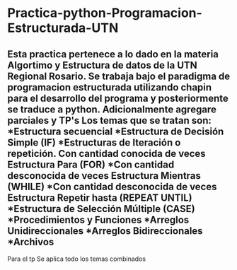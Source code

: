 # Practica-python-Programacion-Estructurada-UTN
Esta practica pertenece a lo dado en la materia Algortimo y Estructura de datos de la UTN Regional Rosario. Se trabaja bajo el paradigma de  programacion estructurada utilizando chapin para el desarrollo del programa y posteriormente se traduce a python.  Adicionalmente agregare parciales y TP's
Los temas que se tratan son: 
      *Estructura secuencial 
      *Estructura de Decisión Simple (IF)
      *Estructuras de Iteración o repetición. Con cantidad conocida de veces Estructura Para (FOR)
      *Con cantidad desconocida de veces Estructura Mientras (WHILE)
      *Con cantidad desconocida de veces Estructura Repetir hasta (REPEAT UNTIL)
      *Estructura de Selección Múltiple (CASE)
      *Procedimientos y Funciones
      *Arreglos Unidireccionales
      *Arreglos Bidireccionales
      *Archivos
-----------------------------------------------------------------
Para el tp Se aplica todo los temas combinados


